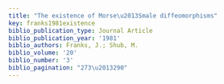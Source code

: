```yaml
---
title: "The existence of Morse\u2013Smale diffeomorphisms"
key: franks1981existence
biblio_publication_type: Journal Article
biblio_publication_year: '1981'
biblio_authors: Franks, J.; Shub, M.
biblio_volume: '20'
biblio_number: '3'
biblio_pagination: "273\u2013290"
---
```

